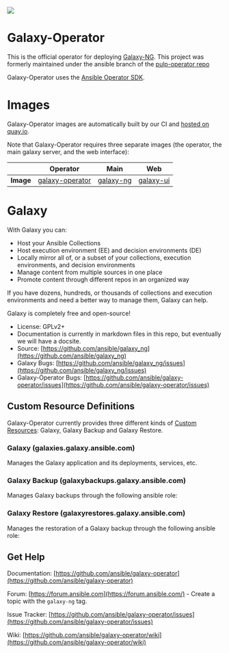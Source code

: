 ![](images/logo_large.svg)

# Galaxy-Operator
This is the official operator for deploying [Galaxy-NG](https://github.com/ansible/galaxy_ng).  This project was formerly maintained under the ansible branch of the [pulp-operator repo](https://github.com/pulp/pulp-operator)

Galaxy-Operator uses the [Ansible Operator SDK](https://sdk.operatorframework.io/docs/building-operators/ansible/).

# Images
Galaxy-Operator images are automatically built by our CI and [hosted on quay.io](https://quay.io/repository/ansible/galaxy-operator).

Note that Galaxy-Operator requires three separate images (the operator, the main galaxy server, and the web interface):

|           | Operator | Main | Web |
| --------- | -------- | ---- | --- |
| **Image** | [galaxy-operator](https://quay.io/repository/ansible/galaxy-operator?tab=tags) |[galaxy-ng](https://quay.io/repository/ansible/galaxy-ng?tab=tags) | [galaxy-ui](https://quay.io/repository/ansible/galaxy-ui?tab=tags) |

# Galaxy
With Galaxy you can:

* Host your Ansible Collections
* Host execution environment (EE) and decision environments (DE)
* Locally mirror all of, or a subset of your collections, execution environments, and decision environments
* Manage content from multiple sources in one place
* Promote content through different repos in an organized way

If you have dozens, hundreds, or thousands of collections and execution environments and need a better way to manage them, Galaxy can help.

Galaxy is completely free and open-source!

* License: GPLv2+
* Documentation is currently in markdown files in this repo, but eventually we will have a docsite.
* Source: [https://github.com/ansible/galaxy_ng](https://github.com/ansible/galaxy_ng)
* Galaxy Bugs: [https://github.com/ansible/galaxy_ng/issues](https://github.com/ansible/galaxy_ng/issues)
* Galaxy-Operator Bugs: [https://github.com/ansible/galaxy-operator/issues](https://github.com/ansible/galaxy-operator/issues)

## Custom Resource Definitions
Galaxy-Operator currently provides three different kinds of [Custom Resources](https://kubernetes.io/docs/concepts/extend-kubernetes/api-extension/custom-resources/#custom-resources): Galaxy, Galaxy Backup and Galaxy Restore.

### Galaxy (galaxies.galaxy.ansible.com)
Manages the Galaxy application and its deployments, services, etc.

### Galaxy Backup (galaxybackups.galaxy.ansible.com)
Manages Galaxy backups through the following ansible role:

### Galaxy Restore (galaxyrestores.galaxy.ansible.com)
Manages the restoration of a Galaxy backup through the following ansible role:

## Get Help

Documentation: [https://github.com/ansible/galaxy-operator](https://github.com/ansible/galaxy-operator)

Forum: [https://forum.ansible.com](https://forum.ansible.com/) - Create a topic with the `galaxy-ng` tag.

Issue Tracker: [https://github.com/ansible/galaxy-operator/issues](https://github.com/ansible/galaxy-operator/issues)

Wiki: [https://github.com/ansible/galaxy-operator/wiki](https://github.com/ansible/galaxy-operator/wiki)